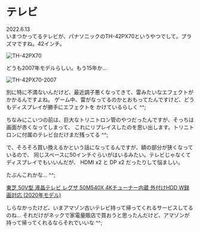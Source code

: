 # テレビ

2022.6.13<br />
いまつかってるテレビが、パナソニックのTH-42PX70というやつでして。プラズマですね。42インチ。

![TH-42PX70](TH-42PX70.png)

どうも2007年モデルらしい。もう15年か...

![TH-42PX70-2007](TH-42PX70-2007.png)

別に特に不満ないんだけど、最近調子悪くなってきて、雷みたいなエフェクトがかかるんですよね。
ゲーム中、雷がなってるのかとおもってたんですけど、どうもディスプレイが勝手にエフェクトを
かけているらしく ^^;

ちなみにこいつの前は、巨大なトリニトロン管のやつだったんですが、そっちは画面が赤くなってしまって、
これにリプレイスしたのを思い出します。トリニトロンに付属のテレビ台だけまだ残ってる ^^;

で、そろそろ買い換えるかという話になってるんですが、額の部分が狭くなっているので、
同じスペースに50インチぐらいがはいるみたい。テレビじゃなくてディスプレイでもいいんだが、
HDMI x2 と DP x2 だったりして悩ましい。

たぶんこれかな... ^^;

[東芝 50V型 液晶テレビ レグザ 50M540X 4Kチューナー内蔵 外付けHDD W録画対応 (2020年モデル)](https://www.amazon.co.jp/dp/B084TFSPCQ/)

しらなかったけど、いまアマゾン古いテレビ持って帰ってくれるサービスしてるのね...
それだけがネックで家電量販店で買おうと思ったんだけど、アマゾンが持って帰ってくれるならそれでいいな ^^;